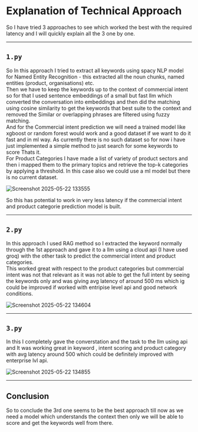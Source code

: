 # Explanation of Technical Approach

So I have tried 3 approaches to see which worked the best with the required latency and I will quickly explain all the 3 one by one.

---

## `1.py`

So In this approach I tried to extract all keywords using spacy NLP model for Named Entity Recognition - this extracted all the noun chunks, named entities (product, organisations) etc.  
Then we have to keep the keywords up to the context of commercial intent so for that I used sentence embeddings of a small but fast llm which converted the conversation into embeddings and then did the matching using cosine similarity to get the keywords that best suite to the context and removed the Similar or overlapping phrases are filtered using fuzzy matching.  
And for the Commercial intent prediction we will need a trained model like xgboost or random forest would work and a good dataset if we want to do it fast and in ml way. As currently there is no such dataset so for now i have just implemented a simple method to just search for some keywords to score Thats it.  
For Product Categories I have made a list of variety of product sectors and then i mapped them to the primary topics and retrieve the top-k categories by applying a threshold. In this case also we could use a ml model but there is no current dataset.

![Screenshot 2025-05-22 133555](https://github.com/user-attachments/assets/ee474d19-9644-4696-a309-e493d4eeee1d)

So this has potential to work in very less latency if the commercial intent and product categorie prediction model is built.

---

## `2.py`

In this approach I used RAG method so I extracted the keyword normally through the 1st approach and gave it to a llm using a cloud api (I have used groq) with the other task to predict the commercial intent and product categories.  
This worked great with respect to the product categories but commercial intent was not that relevant as it was not able to get the full intent by seeing the keywords only and was giving avg latency of around 500 ms which ig could be improved if worked with entripise level api and good network conditions.

![Screenshot 2025-05-22 134604](https://github.com/user-attachments/assets/1a690c62-6082-4bf1-b7ff-3ff623ee5407)

---

## `3.py`

In this I completely gave the converstation and the task to the llm using api and It was working great in keyword , intent scoring and product category with avg latency around 500 which could be definitely improved with enterprise lvl api.

![Screenshot 2025-05-22 134855](https://github.com/user-attachments/assets/66946341-1c8d-43ed-b650-8f3fe683cac3)

---

## Conclusion

So to conclude the 3rd one seems to be the best approach till now as we need a model which understands the context then only we will be able to score and get the keywords well from there.
